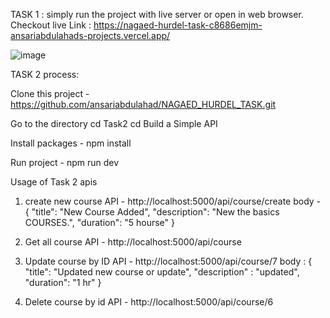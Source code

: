 TASK 1 : simply run the project with live server or open in web browser.
Checkout live Link : https://nagaed-hurdel-task-c8686emjm-ansariabdulahads-projects.vercel.app/

![image](https://github.com/user-attachments/assets/18ec61ce-92ed-4670-a69f-68901df10c81)


TASK 2 process:

Clone this project - https://github.com/ansariabdulahad/NAGAED_HURDEL_TASK.git

Go to the directory
cd Task2
cd Build a Simple API

Install packages - npm install

Run project - npm run dev

Usage of Task 2 apis

1. create new course
API - http://localhost:5000/api/course/create
body - {
	"title": "New Course Added",
    "description": "New the basics COURSES.",
    "duration": "5 hourse"
}

2. Get all course
API - http://localhost:5000/api/course

3. Update course by ID
API - http://localhost:5000/api/course/7
body : {
	"title": "Updated new course or update",
    "description" : "updated",
    "duration": "1 hr"
}

4. Delete course by id
API - http://localhost:5000/api/course/6
